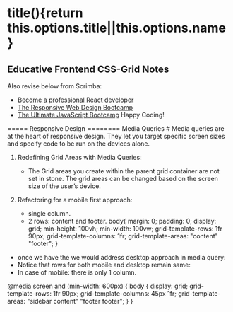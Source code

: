 # title(){return this.options.title||this.options.name}

## Educative Frontend CSS-Grid Notes

Also revise below from Scrimba:

- [Become a professional React developer](https://scrimba.com/course/greact)
- [The Responsive Web Design Bootcamp](https://scrimba.com/course/gresponsive)
- [The Ultimate JavaScript Bootcamp](https://scrimba.com/course/gjavascript)
Happy Coding!

===== Responsive Design  ========
Media Queries #
Media queries are at the heart of responsive design. They let you target specific screen sizes and specify code to be run on the devices alone.

1. Redefining Grid Areas with Media Queries:

   - The Grid areas you create within the parent grid container are not set in stone. The grid areas can be changed based on the screen size of the user’s device.

2. Refactoring for a mobile first approach:
   - single column.
   - 2 rows: content and footer.
body{
    margin: 0;
    padding: 0;
    display: grid;
    min-height: 100vh;
    min-width: 100vw;
    grid-template-rows: 1fr 90px;
    grid-template-columns: 1fr;
    grid-template-areas: "content"
                         "footer";
}

- once we have the we would address desktop approach in media query:
- Notice that rows for both mobile and desktop remain same:
- In case of mobile: there is only 1 column.


@media screen and (min-width: 600px) {
  body {
    display: grid;
    grid-template-rows: 1fr 90px;
    grid-template-columns: 45px 1fr;
    grid-template-areas: "sidebar content"
                         "footer footer";
  }
}







